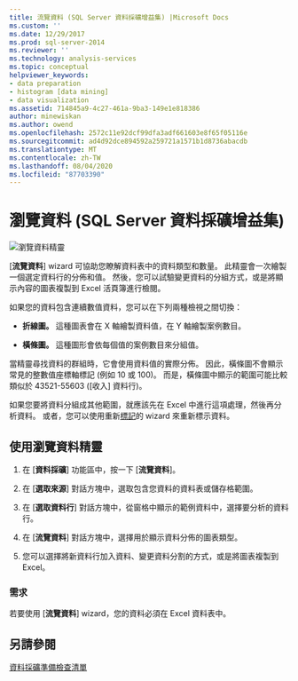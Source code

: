 ```yaml
---
title: 流覽資料 (SQL Server 資料採礦增益集) |Microsoft Docs
ms.custom: ''
ms.date: 12/29/2017
ms.prod: sql-server-2014
ms.reviewer: ''
ms.technology: analysis-services
ms.topic: conceptual
helpviewer_keywords:
- data preparation
- histogram [data mining]
- data visualization
ms.assetid: 714845a9-4c27-461a-9ba3-149e1e818386
author: minewiskan
ms.author: owend
ms.openlocfilehash: 2572c11e92dcf99dfa3adf661603e8f65f05116e
ms.sourcegitcommit: ad4d92dce894592a259721a1571b1d8736abacdb
ms.translationtype: MT
ms.contentlocale: zh-TW
ms.lasthandoff: 08/04/2020
ms.locfileid: "87703390"
---
```

# <a name="explore-data-sql-server-data-mining-add-ins"></a>瀏覽資料 (SQL Server 資料採礦增益集)
  ![瀏覽資料精靈](media/dmc-explore.gif "瀏覽資料精靈")  
  
 [**流覽資料**] wizard 可協助您瞭解資料表中的資料類型和數量。 此精靈會一次繪製一個選定資料行的分佈和值。 然後，您可以試驗變更資料的分組方式，或是將顯示內容的圖表複製到 Excel 活頁簿進行檢閱。  
  
 如果您的資料包含連續數值資料，您可以在下列兩種檢視之間切換：  
  
-   **折線圖。** 這種圖表會在 X 軸繪製資料值，在 Y 軸繪製案例數目。  
  
-   **橫條圖。** 這種圖形會依每個值的案例數目來分組值。  
  
 當精靈尋找資料的群組時，它會使用資料值的實際分佈。 因此，橫條圖不會顯示常見的整數值座標軸標記 (例如 10 或 100)。 而是，橫條圖中顯示的範圍可能比較類似於 43521-55603 ([收入] 資料行)。  
  
 如果您要將資料分組成其他範圍，就應該先在 Excel 中進行這項處理，然後再分析資料。 或者，您可以使用重新[標記](relabel-sql-server-data-mining-add-ins.md)的 wizard 來重新標示資料。  
  
## <a name="using-the-explore-data-wizard"></a>使用瀏覽資料精靈  
  
1.  在 [**資料採礦**] 功能區中，按一下 [**流覽資料**]。  
  
2.  在 [**選取來源**] 對話方塊中，選取包含您資料的資料表或儲存格範圍。  
  
3.  在 [**選取資料行**] 對話方塊中，從窗格中顯示的範例資料中，選擇要分析的資料行。  
  
4.  在 [**流覽資料**] 對話方塊中，選擇用於顯示資料分佈的圖表類型。  
  
5.  您可以選擇將新資料行加入資料、變更資料分割的方式，或是將圖表複製到 Excel。  
  
### <a name="requirements"></a>需求  
 若要使用 [**流覽資料**] wizard，您的資料必須在 Excel 資料表中。   
  
## <a name="see-also"></a>另請參閱  
 [資料採礦準備檢查清單](checklist-of-preparation-for-data-mining.md)  
  
  
